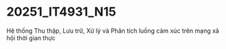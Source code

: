 # 20251_IT4931_N15
Hệ thống Thu thập, Lưu trữ, Xử lý và Phân tích luồng cảm xúc trên mạng xã hội thời gian thực
